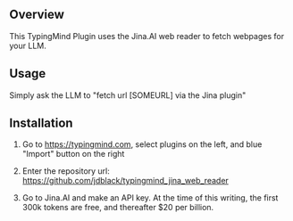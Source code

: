 
## Overview

This TypingMind Plugin uses the Jina.AI web reader to fetch webpages for your
LLM.  

## Usage

Simply ask the  LLM to  "fetch url [SOMEURL] via the Jina plugin"


## Installation

1. Go to https://typingmind.com, select plugins on the left, and blue "Import"
   button on the right


2. Enter the repository url:
   https://github.com/jdblack/typingmind_jina_web_reader

3. Go to Jina.AI and make an API key. At the time of this writing, the first
   300k tokens are free, and thereafter $20 per billion.

